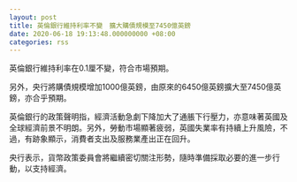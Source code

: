 ```yaml
---
layout: post
title: 英倫銀行維持利率不變　擴大購債規模至7450億英鎊
date: 2020-06-18 19:13:48.000000000 +08:00
categories: rss
---
```


英倫銀行維持利率在0.1厘不變，符合市場預期。

另外，央行將購債規模增加1000億英鎊，由原來的6450億英鎊擴大至7450億英鎊，亦合乎預期。 

英倫銀行的政策聲明指，經濟活動急劇下降加大了通脹下行壓力，亦意味著英國及全球經濟前景不明朗。另外，勞動市場顯著疲弱，英國失業率有持續上升風險，不過，有跡象顯示，消費者支出及服務業產出正在回升。

央行表示，貨幣政策委員會將繼續密切關注形勢，隨時準備採取必要的進一步行動，以支持經濟。
